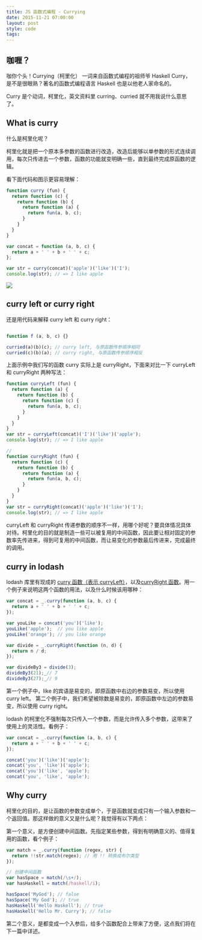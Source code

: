 ```yaml
---
title: JS 函数式编程 - Currying
date: 2015-11-21 07:00:00
layout: post
style: code
tags:
---
```


## 咖喱？

咖你个头！Currying（柯里化） 一词来自函数式编程的祖师爷 Haskell Curry，是不是很眼熟？著名的函数式编程语言 Haskell 也是以他老人家命名的。

Curry 是个动词，柯里化，英文资料里 curring、curried 就不用我说什么意思了。

## What is curry

什么是柯里化呢？

柯里化就是把一个原本多参数的函数进行改造，改造后能够以单参数的形式连续调用，每次只传进去一个参数，函数的功能就变明确一些，直到最终完成原函数的逻辑。

看下面代码和图示更容易理解：

```javascript
function curry (fun) {
  return function (c) {
    return function (b) {
      return function (a) {
        return fun(a, b, c);
      }
    }
  }
}

var concat = function (a, b, c) {
  return a + ' ' + b + ' ' + c;
};

var str = curry(concat)('apple')('like')('I');
console.log(str); // => I like apple
```

![](/img/2015/functional-programming_currying.png)


## curry left or curry right

还是用代码来解释 curry left 和 curry right：

```javascript

function f (a, b, c) {}

curried(a)(b)(c); // curry left, 与原函数传参顺序相同
curried(c)(b)(a); // curry right, 与原函数传参顺序相反

```

上面示例中我们写的函数 curry 实际上是 curryRight，下面来对比一下 curryLeft 和 curryRight 两种写法：

```javascript
function curryLeft (fun) {
  return function (a) {
    return function (b) {
      return function (c) {
        return fun(a, b, c);
      }
    }
  }
}
var str = curryLeft(concat)('I')('like')('apple');
console.log(str); // => I like apple

// 
function curryRight (fun) {
  return function (c) {
    return function (b) {
      return function (a) {
        return fun(a, b, c);
      }
    }
  }
}
var str = curryRight(concat)('apple')('like')('I');
console.log(str); // => I like apple
```

curryLeft 和 curryRight 传递参数的顺序不一样，用哪个好呢？要具体情况具体对待。柯里化的目的就是制造一些可以被复用的中间函数，因此要让相对固定的参数率先传进来，得到可复用的中间函数，而让易变化的参数最后传进来，完成最终的调用。

## curry in lodash

lodash 库里有现成的 [curry 函数（表示 curryLeft）](https://lodash.com/docs#curry)，以及[curryRight 函数](https://lodash.com/docs#curryRight)。用一个例子来说明这两个函数的用法，以及什么时候该用哪种：

```javascript
var concat = _.curry(function (a, b, c) {
  return a + ' ' + b + ' ' + c;
});

var youLike = concat('you')('like');
youLike('apple');  // you like apple
youLike('orange'); // you like orange

var divide = _.curryRight(function (n, d) {
  return n / d;
});

var divideBy3 = divide(3);
divideBy3(21);_// 7
divideBy3(27);_// 9
```

第一个例子中，like 的宾语是易变的，即原函数中右边的参数易变，所以使用 curry left。
第二个例子中，我们希望被除数是易变的，即原函数中左边的参数易变，所以使用 curry right。

lodash 的柯里化不强制每次只传入一个参数，而是允许传入多个参数，这带来了使用上的灵活性。看例子：

```javascript
var concat = _.curry(function (a, b, c) {
  return a + ' ' + b + ' ' + c;
});

concat('you')('like')('apple');
concat('you', 'like')('apple');
concat('you')('like', 'apple');
concat('you', 'like', 'apple');

```

## Why curry

柯里化的目的，是让函数的参数变成单个，于是函数就变成只有一个输入参数和一个返回值。那这样做的意义又是什么呢？我觉得有以下两点：

第一个意义，是方便创建中间函数。先指定某些参数，得到有明确意义的、值得复用的函数，看个例子：

```javascript
var match = _.curry(function (regex, str) {
  return !!str.match(regex); // 用 !! 转换成布尔类型
});

// 创建中间函数
var hasSpace = match(/\s+/);
var hasHaskell = match(/haskell/i);

hasSpace('MyGod'); // false
hasSpace('My God'); // true
hasHaskell('Hello Haskell'); // true
hasHaskell('Hello Mr. Curry'); // false
```

第二个意义，是都变成一个入参后，给多个函数配合上带来了方便，这点我们将在下一篇中详述。
